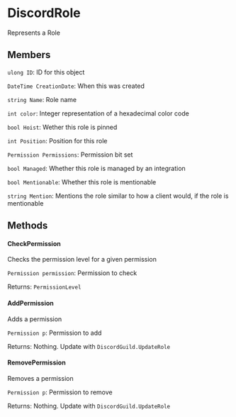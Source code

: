 DiscordRole
===========
Represents a Role

## Members

`ulong ID`: ID for this object

`DateTime CreationDate`: When this was created

`string Name`: Role name

`int color`: Integer representation of a hexadecimal color code

`bool Hoist`: Wether this role is pinned

`int Position`: Position for this role

`Permission Permissions`: Permission bit set

`bool Managed`: Whether this role is managed by an integration

`bool Mentionable`: Whether this role is mentionable

`string Mention`: Mentions the role similar to how a client would, if the role is mentionable

## Methods

#### CheckPermission
Checks the permission level for a given permission

`Permission permission`: Permission to check

Returns: `PermissionLevel`

#### AddPermission
Adds a permission

`Permission p`: Permission to add

Returns: Nothing. Update with `DiscordGuild.UpdateRole`

#### RemovePermission
Removes a permission

`Permission p`: Permission to remove

Returns: Nothing. Update with `DiscordGuild.UpdateRole`
